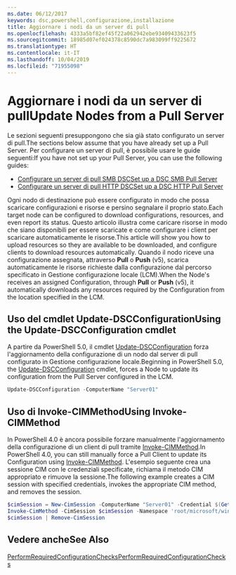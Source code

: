 ```yaml
---
ms.date: 06/12/2017
keywords: dsc,powershell,configurazione,installazione
title: Aggiornare i nodi da un server di pull
ms.openlocfilehash: 4333a5bf82ef45f22a062942ebe93409433623f5
ms.sourcegitcommit: 18985d07ef024378c8590dc7a983099ff9225672
ms.translationtype: HT
ms.contentlocale: it-IT
ms.lasthandoff: 10/04/2019
ms.locfileid: "71955098"
---
```

# <a name="update-nodes-from-a-pull-server"></a><span data-ttu-id="a8bf8-103">Aggiornare i nodi da un server di pull</span><span class="sxs-lookup"><span data-stu-id="a8bf8-103">Update Nodes from a Pull Server</span></span>

<span data-ttu-id="a8bf8-104">Le sezioni seguenti presuppongono che sia già stato configurato un server di pull.</span><span class="sxs-lookup"><span data-stu-id="a8bf8-104">The sections below assume that you have already set up a Pull Server.</span></span> <span data-ttu-id="a8bf8-105">Per configurare un server di pull, è possibile usare le guide seguenti:</span><span class="sxs-lookup"><span data-stu-id="a8bf8-105">If you have not set up your Pull Server, you can use the following guides:</span></span>

- [<span data-ttu-id="a8bf8-106">Configurare un server di pull SMB DSC</span><span class="sxs-lookup"><span data-stu-id="a8bf8-106">Set up a DSC SMB Pull Server</span></span>](pullServerSmb.md)
- [<span data-ttu-id="a8bf8-107">Configurare un server di pull HTTP DSC</span><span class="sxs-lookup"><span data-stu-id="a8bf8-107">Set up a DSC HTTP Pull Server</span></span>](pullServer.md)

<span data-ttu-id="a8bf8-108">Ogni nodo di destinazione può essere configurato in modo che possa scaricare configurazioni e risorse e persino segnalare il proprio stato.</span><span class="sxs-lookup"><span data-stu-id="a8bf8-108">Each target node can be configured to download configurations, resources, and even report its status.</span></span> <span data-ttu-id="a8bf8-109">Questo articolo illustra come caricare risorse in modo che siano disponibili per essere scaricate e come configurare i client per scaricare automaticamente le risorse.</span><span class="sxs-lookup"><span data-stu-id="a8bf8-109">This article will show you how to upload resources so they are available to be downloaded, and configure clients to download resources automatically.</span></span> <span data-ttu-id="a8bf8-110">Quando il nodo riceve una configurazione assegnata, attraverso **Pull** o **Push** (v5), scarica automaticamente le risorse richieste dalla configurazione dal percorso specificato in Gestione configurazione locale (LCM).</span><span class="sxs-lookup"><span data-stu-id="a8bf8-110">When the Node's receives an assigned Configuration, through **Pull** or **Push** (v5), it automatically downloads any resources required by the Configuration from the location specified in the LCM.</span></span>

## <a name="using-the-update-dscconfiguration-cmdlet"></a><span data-ttu-id="a8bf8-111">Uso del cmdlet Update-DSCConfiguration</span><span class="sxs-lookup"><span data-stu-id="a8bf8-111">Using the Update-DSCConfiguration cmdlet</span></span>

<span data-ttu-id="a8bf8-112">A partire da PowerShell 5.0, il cmdlet [Update-DSCConfiguration](/powershell/module/psdesiredstateconfiguration/update-dscconfiguration) forza l'aggiornamento della configurazione di un nodo dal server di pull configurato in Gestione configurazione locale.</span><span class="sxs-lookup"><span data-stu-id="a8bf8-112">Beginning in PowerShell 5.0, the [Update-DSCConfiguration](/powershell/module/psdesiredstateconfiguration/update-dscconfiguration) cmdlet, forces a Node to update its configuration from the Pull Server configured in the LCM.</span></span>

```powershell
Update-DSCConfiguration -ComputerName "Server01"
```

## <a name="using-invoke-cimmethod"></a><span data-ttu-id="a8bf8-113">Uso di Invoke-CIMMethod</span><span class="sxs-lookup"><span data-stu-id="a8bf8-113">Using Invoke-CIMMethod</span></span>

<span data-ttu-id="a8bf8-114">In PowerShell 4.0 è ancora possibile forzare manualmente l'aggiornamento della configurazione di un client di pull tramite [Invoke-CIMMethod](/powershell/module/cimcmdlets/invoke-cimmethod).</span><span class="sxs-lookup"><span data-stu-id="a8bf8-114">In PowerShell 4.0, you can still manually force a Pull Client to update its Configuration using [Invoke-CIMMethod](/powershell/module/cimcmdlets/invoke-cimmethod).</span></span> <span data-ttu-id="a8bf8-115">L'esempio seguente crea una sessione CIM con le credenziali specificate, richiama il metodo CIM appropriato e rimuove la sessione.</span><span class="sxs-lookup"><span data-stu-id="a8bf8-115">The following example creates a CIM session with specified credentials, invokes the appropriate CIM method, and removes the session.</span></span>

```powershell
$cimSession = New-CimSession -ComputerName "Server01" -Credential $(Get-Credential)
Invoke-CimMethod -CimSession $cimSession -Namespace 'root/microsoft/windows/desiredstateconfiguration' -Class 'MSFT_DscLocalConfigurationManager' -MethodName 'PerformRequiredConfigurationChecks' -Arguments @{ 'Flags' = [uint32]1 } -Verbose
$cimSession | Remove-CimSession
```

## <a name="see-also"></a><span data-ttu-id="a8bf8-116">Vedere anche</span><span class="sxs-lookup"><span data-stu-id="a8bf8-116">See Also</span></span>

[<span data-ttu-id="a8bf8-117">PerformRequiredConfigurationChecks</span><span class="sxs-lookup"><span data-stu-id="a8bf8-117">PerformRequiredConfigurationChecks</span></span>](/powershell/dsc/msft-dsclocalconfigurationmanager-performrequiredconfigurationchecks)
